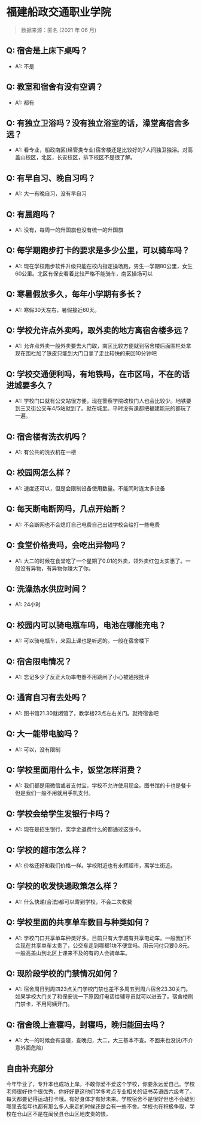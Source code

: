 # 福建船政交通职业学院

> 数据来源：匿名 (2021 年 06 月)

## Q: 宿舍是上床下桌吗？

- A1: 不是

## Q: 教室和宿舍有没有空调？

- A1: 都有

## Q: 有独立卫浴吗？没有独立浴室的话，澡堂离宿舍多远？

- A1: 看专业，船政南区(经管类专业)宿舍楼还是比较好的7人间独卫独浴。对高盖山校区，北区，长安校区，排下校区不是很了解。

## Q: 有早自习、晚自习吗？

- A1: 大一有晚自习，没有早自习

## Q: 有晨跑吗？

- A1: 没有，每周一的升国旗也没有统一的升国旗

## Q: 每学期跑步打卡的要求是多少公里，可以骑车吗？

- A1: 现在学校跑步软件升级只能在校内指定操场跑，男生一学期80公里，女生60公里。北区有保安看着比较严格不能骑车，南区操场可以

## Q: 寒暑假放多久，每年小学期有多长？

- A1: 寒假30天左右，暑假接近60天。

## Q: 学校允许点外卖吗，取外卖的地方离宿舍楼多远？

- A1: 允许点外卖一般外卖要去大门取，南区比较方便就到宿舍楼后面围栏处拿现在围栏加了铁皮只能到大门口拿了走比较快的来回10分钟吧

## Q: 学校交通便利吗，有地铁吗，在市区吗，不在的话进城要多久？

- A1: 学校门口就有公交站很方便，现在警察学院改校门人也会比较少。地铁要到三叉街公交车4/5站就到了。就在城里。平时没有课都把福建能玩的都玩了一遍。

## Q: 宿舍楼有洗衣机吗？

- A1: 有公共的洗衣机在一楼

## Q: 校园网怎么样？

- A1: 速度还可以，但是会限制设备使用数量。不能同时连太多设备

## Q: 每天断电断网吗，几点开始断？

- A1: 不会断网也不会熄灯自己电费自己出钱学校会给打一些电费

## Q: 食堂价格贵吗，会吃出异物吗？

- A1: 大二的时候在食堂吃了一个星期了0.01的外卖，领外卖红包太实惠了。一般没有异物，有异物你赚大了你。

## Q: 洗澡热水供应时间？

- A1: 24小时

## Q: 校园内可以骑电瓶车吗，电池在哪能充电？

- A1: 可以骑电瓶车，来回上课也是听远的。一般在宿舍楼下

## Q: 宿舍限电情况？

- A1: 忘记多少了反正大功率电器不用跳闸了小心被通报批评

## Q: 通宵自习有去处吗？

- A1: 图书馆21.30就闭馆了，教学楼23点左右关门。就待宿舍吧

## Q: 大一能带电脑吗？

- A1: 可以，没有限制

## Q: 学校里面用什么卡，饭堂怎样消费？

- A1: 我们都是用微信或者支付宝，学校不允许使用现金。图书馆的卡也是餐卡但是我们一般不用就用手机支付。

## Q: 学校会给学生发银行卡吗？

- A1: 现在是招生银行，奖学金退费什么的都通过这张卡。

## Q: 学校的超市怎么样？

- A1: 价格还好和我们价格一样。学校附近也有永辉超市，离学生街近。

## Q: 学校的收发快递政策怎么样？

- A1: 什么快递(合法)都可以寄到学校，不会二次收费

## Q: 学校里面的共享单车数目与种类如何？

- A1: 学校门口共享单车种类好多。目前只有大学城有共享电动车。一般我们不会现在共享单车太贵了，公交车走到哪都1块不便宜吗。用云闪付只要0.8元。一般高盖山到北区上课来不及的有的人会骑单车。

## Q: 现阶段学校的门禁情况如何？

- A1: 宿舍周日到周四23点关门学校门禁也差不多周五到周六宿舍23.30关门。如果学校大门关了和保安说一下原因打电话给辅导员就可以进去了。宿舍楼刷门禁卡，不用阿姨开门。

## Q: 宿舍晚上查寝吗，封寝吗，晚归能回去吗？

- A1: 大一的时候会有查寝，查晚归，大二，大三基本不查。不回来也没说(不介意外面危险)

## 自由补充部分

今年毕业了，专升本也成功上岸。不敢你爱不爱这个学校，你要永远爱自己。学校老师很好也个很优秀，你好好更这他们学多考点专业相关的证书英语四六级考了。每天都要记得运动打卡哦。有好身体才有好未来。学校宿舍不是很好但也不会破到哪里去每年也都有那么多人来走的时候还是会有一些不舍。学校也在积极争取，学校在仓山区不是在闽侯县仓山区地皮贵的恨，